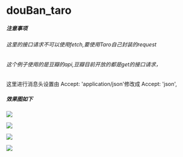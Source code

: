 # douBan_taro
##### 注意事项
###### 这里的接口请求不可以使用fetch,要使用Taro自己封装的request
###### 这个例子使用的是豆瓣的api,豆瓣目前开放的都是get的接口请求，

这里进行消息头设置由  Accept: 'application/json'修改成  Accept: 'json',
##### 效果图如下
 
![](https://user-gold-cdn.xitu.io/2018/11/14/1671233dfcfdefbd?w=445&h=766&f=png&s=501762) 

![](https://user-gold-cdn.xitu.io/2018/11/14/16712395a3443f0e?w=432&h=751&f=png&s=210956)

![](https://user-gold-cdn.xitu.io/2018/11/14/167123a7c7e37d76?w=424&h=742&f=png&s=123795)

![](https://user-gold-cdn.xitu.io/2018/11/14/16712358a2d0308d?w=428&h=755&f=png&s=136146)

